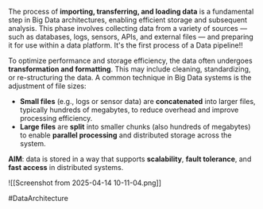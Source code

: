 The process of **importing, transferring, and loading data** is a fundamental step in Big Data architectures, enabling efficient storage and subsequent analysis. This phase involves collecting data from a variety of sources — such as databases, logs, sensors, APIs, and external files — and preparing it for use within a data platform.
It's the first process of a Data pipeline!!

To optimize performance and storage efficiency, the data often undergoes **transformation and formatting**. This may include cleaning, standardizing, or re-structuring the data. A common technique in Big Data systems is the adjustment of file sizes:

- **Small files** (e.g., logs or sensor data) are **concatenated** into larger files, typically hundreds of megabytes, to reduce overhead and improve processing efficiency.
- **Large files** are **split** into smaller chunks (also hundreds of megabytes) to enable **parallel processing** and distributed storage across the system.

**AIM**: 
	data is stored in a way that supports **scalability**, **fault tolerance**, and **fast access** in distributed systems.

![[Screenshot from 2025-04-14 10-11-04.png]]

#DataArchitecture